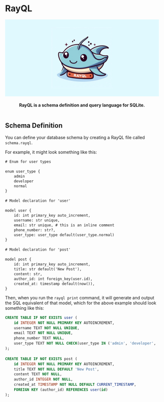 # RayQL

<p align="center">
    <img src="./banner.png" alt="RayQL Logo">
    <br />
    <br />
    <b>RayQL is a schema definition and query language for SQLite.</b>
    <br />
    <br />
</p>

## Schema Definition

You can define your database schema by creating a RayQL file called `schema.rayql`.

For example, it might look something like this:

```rayql
# Enum for user types

enum user_type {
    admin
    developer
    normal
}

# Model declaration for 'user'

model user {
    id: int primary_key auto_increment,
    username: str unique,
    email: str unique, # this is an inline comment
    phone_number: str?,
    user_type: user_type default(user_type.normal)
}

# Model declaration for 'post'

model post {
    id: int primary_key auto_increment,
    title: str default('New Post'),
    content: str,
    author_id: int foreign_key(user.id),
    created_at: timestamp default(now()),
}
```

Then, when you run the `rayql print` command, it will generate and output the SQL equivalent of that model, which for the above example should look something like this:

```sql
CREATE TABLE IF NOT EXISTS user (
    id INTEGER NOT NULL PRIMARY KEY AUTOINCREMENT,
    username TEXT NOT NULL UNIQUE,
    email TEXT NOT NULL UNIQUE,
    phone_number TEXT NULL,
    user_type TEXT NOT NULL CHECK(user_type IN ('admin', 'developer', 'normal')) DEFAULT 'normal'
);

CREATE TABLE IF NOT EXISTS post (
    id INTEGER NOT NULL PRIMARY KEY AUTOINCREMENT,
    title TEXT NOT NULL DEFAULT 'New Post',
    content TEXT NOT NULL,
    author_id INTEGER NOT NULL,
    created_at TIMESTAMP NOT NULL DEFAULT CURRENT_TIMESTAMP,
    FOREIGN KEY (author_id) REFERENCES user(id)
);
```
